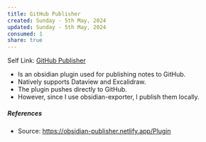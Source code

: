 ```yaml
---
title: GitHub Publisher
created: Sunday - 5th May, 2024
updated: Sunday - 5th May, 2024
consumed: 1
share: true
---
```


Self Link: [GitHub Publisher](GitHub%20Publisher.md)

* Is an obsidian plugin used for publishing notes to GitHub.
* Natively supports Dataview and Excalidraw.
* The plugin pushes directly to GitHub.
* However, since I use obsidian-exporter, I publish them locally.

##### References

* Source: https://obsidian-publisher.netlify.app/Plugin
